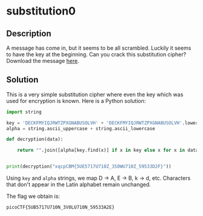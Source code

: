 # substitution0
## Description
A message has come in, but it seems to be all scrambled. Luckily it seems to have the key at the beginning. Can you crack this substitution cipher? Download the message [here](https://artifacts.picoctf.net/c/152/message.txt).

## Solution

This is a very simple substitution cipher where even the key which was used for encryption is known. Here is a Python solution:

```python
import string

key = 'DECKFMYIQJRWTZPXGNABUSOLVH' + 'DECKFMYIQJRWTZPXGNABUSOLVH'.lower()
alpha = string.ascii_uppercase + string.ascii_lowercase

def decryption(data):

	return "".join([alpha[key.find(x)] if x in key else x for x in data])


print(decryption("xqcpCBM{5UE5717U710Z_3S0WU710Z_59533D2F}"))
```
Using `key` and `alpha` strings, we map D $\rightarrow$ A, E $\rightarrow$ B, k $\rightarrow$ d, etc. Characters that don't appear in the Latin alphabet remain unchanged.

The flag we obtain is:

```
picoCTF{5UB5717U710N_3V0LU710N_59533A2E}
```




